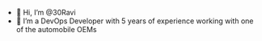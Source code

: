 - 👋 Hi, I’m @30Ravi
- 👀 I’m a DevOps Developer with 5 years of experience working with one of the automobile OEMs
